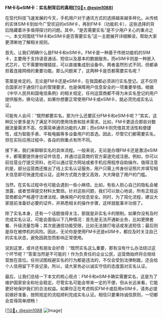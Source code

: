 **FM卡与eSIM卡：实名制背后的真相[[TG💪+ @esim1088](https://t.me/s/esim1088)]**

在现代科技飞速发展的今天，手机用户对于通讯方式的选择越来越多样化。从传统的实体SIM卡到如今广受欢迎的eSIM卡，再到FM卡（功能机卡），这些选择的背后隐藏着许多值得探讨的问题。其中，“是否需要实名”是不少用户关心的重点之一。本文将围绕“FM卡和eSIM卡是否需要实名”这一主题展开详细解读，帮助大家更清晰地了解相关规则。

首先，让我们明确什么是FM卡和eSIM卡。FM卡是一种基于传统功能机的SIM卡，主要用于支持语音通话、短信以及基本的数据服务。而eSIM卡则是一种嵌入式芯片，它不需要物理插拔，可以直接集成到设备中。两者虽然形式不同，但都承担着连接网络的重要功能。那么问题来了，这两种卡是否都需要实名呢？

答案是肯定的。无论是FM卡还是eSIM卡，在我国都必须进行实名登记。这不仅符合国家对于通信行业的管理要求，也是保障用户信息安全的一项重要举措。根据《中华人民共和国电信条例》的相关规定，任何运营商都不得为未实名登记的用户提供服务。换句话说，如果你想要正常使用FM卡或eSIM卡，就必须完成实名认证。

可能有人会问：“既然都要实名，那为什么还要区分FM卡和eSIM卡呢？”其实，这种区分更多是为了满足不同的使用场景和技术需求。比如，FM卡更适合那些对数据流量需求不高、仅需简单通讯功能的人群；而eSIM卡则凭借其灵活性和便捷性，成为智能手表、平板电脑等多设备用户的首选。因此，尽管它们都需要实名，但在实际应用过程中，各自的侧重点有所不同。

接下来，我们来聊聊实名的具体流程。一般来说，无论是办理FM卡还是激活eSIM卡，都需要提供身份证件信息，并通过运营商的官方渠道完成注册。例如，你可以前往营业厅提交资料，也可以通过官方网站或者手机应用程序自助操作。值得注意的是，部分运营商还推出了线上实名认证服务，用户只需上传身份证照片并填写相关信息即可快速完成认证。这种方式既方便又高效，大大降低了用户的门槛。

当然，在实名过程中也可能会遇到一些小麻烦。比如，有些人担心自己的隐私会被泄露，或者觉得提交材料太繁琐。针对这些问题，我们可以放心地说，所有正规运营商都会严格遵守法律法规，确保用户的信息安全。同时，为了简化流程，建议大家提前准备好必要的证件，并熟悉相关的操作步骤，这样就能事半功倍了。

除了实名本身，还有一个话题值得关注，那就是非实名卡的限制。如果你没有及时完成实名认证，可能会面临以下几种情况：首先是无法开通新业务，比如更换套餐、升级流量包等；其次是通信功能受限，比如无法拨打电话或发送短信；最后则是存在被停机的风险。因此，无论你是使用FM卡还是eSIM卡，都应及时关注自己的实名状态，避免因疏忽而影响正常使用。

说到这里，或许还有朋友会好奇：“既然实名这么重要，那有没有什么办法绕过这个环节呢？”答案当然是不可能的！作为负责任的企业公民，运营商始终将合规经营放在首位。任何试图规避实名的行为都是违法的，不仅会受到法律制裁，还会给个人信用留下不良记录。所以，请大家务必以诚实守信的态度面对实名认证。

最后，让我们总结一下本文的核心观点：FM卡和eSIM卡确实需要实名，这是为了维护国家安全和社会稳定。尽管实名可能会带来一定的不便，但从长远来看，它能更好地保护我们的合法权益。如果你正在考虑购买FM卡或启用eSIM卡，请务必提前做好准备，按照规定的流程顺利完成实名认证。相信只要秉持诚信原则，一切都会变得简单顺畅！

[[TG💪+ @esim1088](https://t.me/s/esim1088) ![Image](https://i.postimg.cc/4NQfJmqS/Snipaste-2025-05-13-00-14-12.png)]